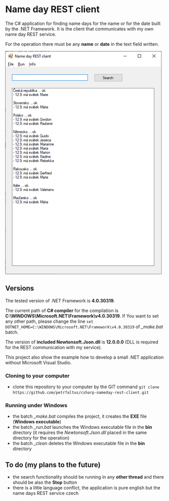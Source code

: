 # Name day REST client
The C# application for finding name days for the name or for the date built by the .NET Framework. It is the client that communicates with my own name day REST service.

For the operation there must be any **name** or **date** in the text field written.

![Application screenshot](application.screenshot.png)

## Versions
The tested version of .NET Framework is **4.0.30319**.

The current path of **C# compiler** for the compilation is **C:\WINDOWS\Microsoft.NET\Framework\v4.0.30319**. If You want to set any other path, please change the line `set DOTNET_HOME=C:\WINDOWS\Microsoft.NET\Framework\v4.0.30319` of *_make.bat* batch.

The version of **included Newtonsoft.Json.dll** is **12.0.0.0** (DLL is required for the REST communication with my service).

This project also show the example how to develop a small .NET application without Microsoft Visual Studio.

### Cloning to your computer
- clone this repository to your computer by the GIT command `git clone https://github.com/petrfaltus/csharp-nameday-rest-client.git`

### Running under Windows
- the batch *_make.bat* compiles the project, it creates the **EXE** file (**Windows executable**)
- the batch *_run.bat* launches the Windows executable file in the **bin** directory (it requires the *Newtonsoft.Json.dll* placed in the same directory for the operation)
- the batch *_clean* deletes the Windows executable file in the **bin** directory

## To do (my plans to the future)
- the search functionality should be running in any **other thread** and there should be also the **Stop** button
- there is a little language conflict, the application is pure english but the name days REST service czech
